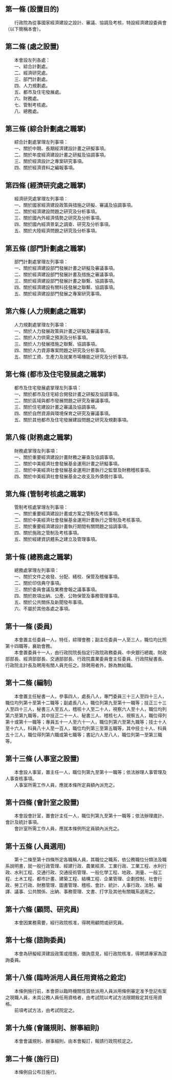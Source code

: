 第一條 (設置目的)
-----------------
　　行政院為從事國家經濟建設之設計、審議、協調及考核，特設經濟建設委員會（以下簡稱本會）。  


第二條 (處之設置)
-----------------
　　本會設左列各處：  
　　一、綜合計劃處。  
　　二、經濟研究處。  
　　三、部門計劃處。  
　　四、人力規劃處。  
　　五、都市及住宅發展處。  
　　六、財務處。  
　　七、管制考核處。  
　　八、總務處。  


第三條 (綜合計劃處之職掌)
-------------------------
　　綜合計劃處掌理左列事項：  
　　一、關於中期、長期經濟建設計畫之研擬事項。  
　　二、關於年度經濟建設計畫之研擬及協調事項。  
　　三、關於經濟設計之專案研究事項。  
　　四、關於經濟資料之編報事項。  


第四條 (經濟研究處之職掌)
-------------------------
　　經濟研究處掌理左列事項：  
　　一、關於國家經濟建設政策與措施之研擬、審議及協調事項。  
　　二、關於經濟建設問題之研究及分析事項。  
　　三、關於國內外經濟情勢之研究及分析事項。  
　　四、關於國內經濟景氣之調查、研究及分析事項。  
　　五、關於大陸經濟問題之研究及分析事項。  


第五條 (部門計劃處之職掌)
-------------------------
　　部門計劃處掌理左列事項：  
　　一、關於經濟建設部門發展計畫之研擬及審議事項。  
　　二、關於經濟建設部門發展計畫及措施之審議事項。  
　　三、關於經濟建設部門發展計畫之聯繫、協調事項。  
　　四、關於經濟建設有關科技發展之聯繫、協調事項。  
　　五、關於經濟建設部門發展之專案研究事項。  


第六條 (人力規劃處之職掌)
-------------------------
　　人力規劃處掌理左列事項：  
　　一、關於人力發展政策與計畫之研擬及審議事項。  
　　二、關於人力供需之預測及分析事項。  
　　三、關於人力發展措施之聯繫、協調事項。  
　　四、關於人力資源專案問題之研究及分析事項。  
　　五、關於工資、生產力及就業市場機能之研究及分析事項。  


第七條 (都市及住宅發展處之職掌)
-------------------------------
　　都市及住宅發展處掌理左列事項：  
　　一、關於都市及住宅綜合開發計畫之研擬及協調事項。  
　　二、關於區域與都市發展問題之研究及審議事項。  
　　三、關於住宅建設計畫之審議及協調事項。  
　　四、關於自然資源與環境保育之研究及審議事項。  
　　五、關於其他都市及住宅發展建設問題之研究及規劃事項。  


第八條 (財務處之職掌)
---------------------
　　財務處掌理左列事項：  
　　一、關於重要經濟建設計畫財務之審查及協調事項。  
　　二、關於中美經濟社會發展基金運用計畫之研擬事項。  
　　三、關於中美經濟社會發展基金運用計畫執行之監督及財務稽核事項。  
　　四、關於中美經濟社會發展基金之收支及外債償付事項。  


第九條 (管制考核處之職掌)
-------------------------
　　管制考核處掌理左列事項：  
　　一、關於重要經濟建設計畫或方案之管制及考核事項。  
　　二、關於中美經濟社會發展基金運用計畫執行之管制及考核事項。  
　　三、關於重要經濟建設計畫執行期間有關問題之協調事項。  
　　四、關於施政之管制及考核事項。  
　　五、關於經建資訊體系之建立及管理事項。  


第十條 (總務處之職掌)
---------------------
　　總務處掌理左列事項：  
　　一、關於文件之收發、分配、繕校、保管及稽催事項。  
　　二、關於印信典守事項。  
　　三、關於委員會議及業務會報之議事事項。  
　　四、關於款項出納、公產、公物保管及事務管理事項。  
　　五、關於公共關係及新聞發布事項。  
　　六、不屬於其他各處之事項。  


第十一條 (委員)
---------------
　　本會置主任委員一人，特任，綜理會務；副主任委員一人至三人，職位均比照第十四職等，襄助會務。  
　　本會置委員十一人，由行政院院長指定行政院政務委員、中央銀行總裁、財政部部長、經濟部部長、交通部部長、行政院農業委員會主任委員、行政院秘書長、行政院主計長及聘用有關人員充任之。除聘用者外，餘為無給職。  


第十二條 (編制)
---------------
　　本會置主任秘書一人，參事四人，處長八人，專門委員三十三人至四十三人，職位均列第十至第十二職等；副處長八人，職位列第九至第十一職等；技正三十三人至四十三人，秘書三人至五人，稽核十人至二十人，視察六人至十人，職位均列第六至第九職等，其中技正二十一人、秘書三人、稽核七人、視察五人，職位得列第十或第十一職等；專員五十一人至六十一人，職位列第六至第九職等；技士十人至十六人，科員八十人至一百人，職位均列第三至第五職等，其中技士十人、科員五十三人，職位得列第六職或第七職等；書記六人至八人，職位列第一至第三職等。  


第十三條 (人事室之設置)
-----------------------
　　本會設人事室，置主任一人，職位列第九至第十一職等；依法辦理人事管理及人事查核事項。  
　　人事室所需工作人員，應就本條所定員額內派充之。  


第十四條 (會計室之設置)
-----------------------
　　本會設會計室，置會計主任一人，職位列第九至第十一職等；依法辦理歲計、會計及統計事項。  
　　會計室所需工作人員，應就本條例所定員額內派充之。  


第十五條 (人員選用)
-------------------
　　第十二條至第十四條所定各職稱人員，其職位之職系，依公務職位分類法及職系說明書，就一般行政管理、經建行政、農業經濟、工業行政、工業工程、水利行政、水利工程、交通行政、交通技術管理、一般化學工程、地政、測量、一般工程、土木工程、都市計畫、建築工程、結構工程、企業管理、企劃控制、社會行政、勞工行政、財務管理、圖書管理、稽核、會計、統計、人事行政、法制、編譯、議事、公共關係、出納、事務管理、文書、打字及其他有關職系選用之。  


第十六條 (顧問、研究員)
-----------------------
　　本會因業務需要，經行政院核准，得聘用顧問或研究員。  


第十七條 (諮詢委員)
-------------------
　　本會為研擬經濟建設政策或措施，徵詢意見，經行政院核准，得聘請專家為諮詢委員。  


第十八條 (臨時派用人員任用資格之銓定)
-------------------------------------
　　本條例施行前，本會原以臨時機關性質依派用人員派用條例審定准予登記有案之現職人員，未具公務人員任用資格者，由考試院以考試方法限期銓定其任用資格。  
　　前項考試方法，由考試院定之。  


第十九條 (會議規則、辦事細則)
-----------------------------
　　本會會議規則、辦事細則，由本會擬訂，報請行政院核定之。  


第二十條 (施行日)
-----------------
　　本條例自公布日施行。